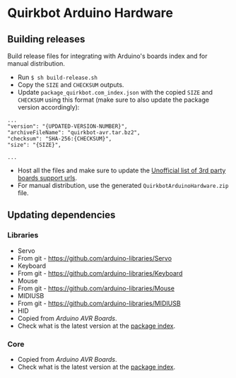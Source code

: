 # Quirkbot Arduino Hardware
## Building releases
Build release files for integrating with Arduino's boards index and for manual distribution.

- Run ```$ sh build-release.sh```
- Copy the ```SIZE``` and ```CHECKSUM``` outputs.
- Update ```package_quirkbot.com_index.json``` with the copied ```SIZE``` and ```CHECKSUM``` using this format (make sure to also update the package version accordingly):

```
...
"version": "{UPDATED-VERSION-NUMBER}",
"archiveFileName": "quirkbot-avr.tar.bz2",
"checksum": "SHA-256:{CHECKSUM}",
"size": "{SIZE}",

...
```
- Host all the files and make sure to update the [Unofficial list of 3rd party boards support urls](https://github.com/arduino/Arduino/wiki/Unofficial-list-of-3rd-party-boards-support-urls).
- For manual distribution, use the generated `QuirkbotArduinoHardware.zip` file.

## Updating dependencies
### Libraries
- Servo
 - From git - https://github.com/arduino-libraries/Servo
- Keyboard
 - From git - https://github.com/arduino-libraries/Keyboard
- Mouse
 - From git - https://github.com/arduino-libraries/Mouse
- MIDIUSB
 - From git - https://github.com/arduino-libraries/MIDIUSB
- HID
 - Copied from *Arduino AVR Boards*.
 - Check what is the latest version at the [package index](http://downloads.arduino.cc/packages/package_index.json).

### Core
- Copied from *Arduino AVR Boards*.
- Check what is the latest version at the [package index](http://downloads.arduino.cc/packages/package_index.json).

